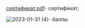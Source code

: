 [сертификат.pdf](https://github.com/Hottabik/Sadretdinov-T-I-IS-21/files/10571069/default.pdf)- сертификат;


![2023-01-31 (4)](https://user-images.githubusercontent.com/113089655/216382952-85140c4f-635f-4dc6-8d0b-8731a44dafb7.png)- баллы
